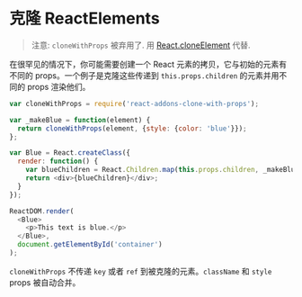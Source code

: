 # 克隆 ReactElements 

> 注意:
> `cloneWithProps` 被弃用了. 用 [React.cloneElement](/docs/top-level-api.html#react.cloneelement) 代替.

在很罕见的情况下，你可能需要创建一个 React 元素的拷贝，它与初始的元素有不同的 props。一个例子是克隆这些传递到 `this.props.children` 的元素并用不同的 props 渲染他们。

```js
var cloneWithProps = require('react-addons-clone-with-props');

var _makeBlue = function(element) {
  return cloneWithProps(element, {style: {color: 'blue'}});
};

var Blue = React.createClass({
  render: function() {
    var blueChildren = React.Children.map(this.props.children, _makeBlue);
    return <div>{blueChildren}</div>;
  }
});

ReactDOM.render(
  <Blue>
    <p>This text is blue.</p>
  </Blue>,
  document.getElementById('container')
);
```

`cloneWithProps` 不传递 `key` 或者 `ref` 到被克隆的元素。`className` 和 `style` props 被自动合并。

